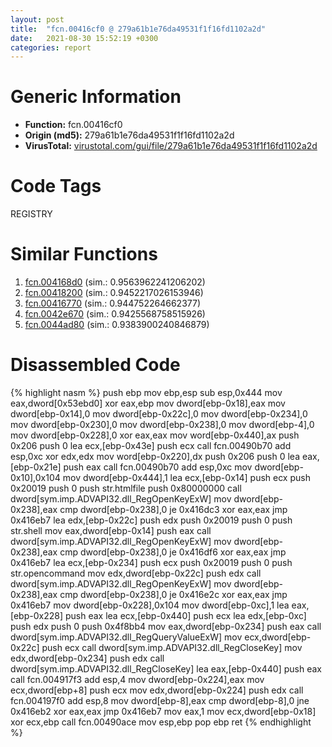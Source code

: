 ```yaml
---
layout: post
title:  "fcn.00416cf0 @ 279a61b1e76da49531f1f16fd1102a2d"
date:   2021-08-30 15:52:19 +0300
categories: report
---
```


# Generic Information
- **Function:** fcn.00416cf0
- **Origin (md5):** 279a61b1e76da49531f1f16fd1102a2d
- **VirusTotal:** [virustotal.com/gui/file/279a61b1e76da49531f1f16fd1102a2d][virustotal_ref]

# Code Tags
<span class="tag" id="REGISTRY">REGISTRY</span>


# Similar Functions

1. [fcn.004168d0][similar_1_ref] (sim.: 0.9563962241206202)
2. [fcn.00418200][similar_2_ref] (sim.: 0.9452217026153946)
3. [fcn.00416770][similar_3_ref] (sim.: 0.944752264662377)
4. [fcn.0042e670][similar_4_ref] (sim.: 0.9425568758515926)
5. [fcn.0044ad80][similar_5_ref] (sim.: 0.9383900240846879)


# Disassembled Code

{% highlight nasm %}
push ebp
mov ebp,esp
sub esp,0x444
mov eax,dword[0x53ebd0]
xor eax,ebp
mov dword[ebp-0x18],eax
mov dword[ebp-0x14],0
mov dword[ebp-0x22c],0
mov dword[ebp-0x234],0
mov dword[ebp-0x230],0
mov dword[ebp-0x238],0
mov dword[ebp-4],0
mov dword[ebp-0x228],0
xor eax,eax
mov word[ebp-0x440],ax
push 0x206
push 0
lea ecx,[ebp-0x43e]
push ecx
call fcn.00490b70
add esp,0xc
xor edx,edx
mov word[ebp-0x220],dx
push 0x206
push 0
lea eax,[ebp-0x21e]
push eax
call fcn.00490b70
add esp,0xc
mov dword[ebp-0x10],0x104
mov dword[ebp-0x444],1
lea ecx,[ebp-0x14]
push ecx
push 0x20019
push 0
push str.htmlfile
push 0x80000000
call dword[sym.imp.ADVAPI32.dll_RegOpenKeyExW]
mov dword[ebp-0x238],eax
cmp dword[ebp-0x238],0
je 0x416dc3
xor eax,eax
jmp 0x416eb7
lea edx,[ebp-0x22c]
push edx
push 0x20019
push 0
push str.shell
mov eax,dword[ebp-0x14]
push eax
call dword[sym.imp.ADVAPI32.dll_RegOpenKeyExW]
mov dword[ebp-0x238],eax
cmp dword[ebp-0x238],0
je 0x416df6
xor eax,eax
jmp 0x416eb7
lea ecx,[ebp-0x234]
push ecx
push 0x20019
push 0
push str.opencommand
mov edx,dword[ebp-0x22c]
push edx
call dword[sym.imp.ADVAPI32.dll_RegOpenKeyExW]
mov dword[ebp-0x238],eax
cmp dword[ebp-0x238],0
je 0x416e2c
xor eax,eax
jmp 0x416eb7
mov dword[ebp-0x228],0x104
mov dword[ebp-0xc],1
lea eax,[ebp-0x228]
push eax
lea ecx,[ebp-0x440]
push ecx
lea edx,[ebp-0xc]
push edx
push 0
push 0x4f8bb4
mov eax,dword[ebp-0x234]
push eax
call dword[sym.imp.ADVAPI32.dll_RegQueryValueExW]
mov ecx,dword[ebp-0x22c]
push ecx
call dword[sym.imp.ADVAPI32.dll_RegCloseKey]
mov edx,dword[ebp-0x234]
push edx
call dword[sym.imp.ADVAPI32.dll_RegCloseKey]
lea eax,[ebp-0x440]
push eax
call fcn.004917f3
add esp,4
mov dword[ebp-0x224],eax
mov ecx,dword[ebp+8]
push ecx
mov edx,dword[ebp-0x224]
push edx
call fcn.004197f0
add esp,8
mov dword[ebp-8],eax
cmp dword[ebp-8],0
jne 0x416eb2
xor eax,eax
jmp 0x416eb7
mov eax,1
mov ecx,dword[ebp-0x18]
xor ecx,ebp
call fcn.00490ace
mov esp,ebp
pop ebp
ret 
{% endhighlight %}


[similar_1_ref]: /report/fcn.004168d0@279a61b1e76da49531f1f16fd1102a2d
[similar_2_ref]: /report/fcn.00418200@279a61b1e76da49531f1f16fd1102a2d
[similar_3_ref]: /report/fcn.00416770@279a61b1e76da49531f1f16fd1102a2d
[similar_4_ref]: /report/fcn.0042e670@279a61b1e76da49531f1f16fd1102a2d
[similar_5_ref]: /report/fcn.0044ad80@279a61b1e76da49531f1f16fd1102a2d
[virustotal_ref]: https://www.virustotal.com/gui/file/279a61b1e76da49531f1f16fd1102a2d